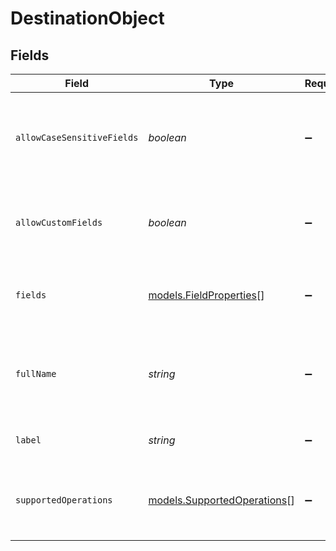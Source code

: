 # DestinationObject


## Fields

| Field                                                                          | Type                                                                           | Required                                                                       | Description                                                                    | Example                                                                        |
| ------------------------------------------------------------------------------ | ------------------------------------------------------------------------------ | ------------------------------------------------------------------------------ | ------------------------------------------------------------------------------ | ------------------------------------------------------------------------------ |
| `allowCaseSensitiveFields`                                                     | *boolean*                                                                      | :heavy_minus_sign:                                                             | Whether or not field names and labels are case sensitive on this object.       | true                                                                           |
| `allowCustomFields`                                                            | *boolean*                                                                      | :heavy_minus_sign:                                                             | Whether or not you can define custom fields on this object.                    | true                                                                           |
| `fields`                                                                       | [models.FieldProperties](../models/fieldproperties.md)[]                       | :heavy_minus_sign:                                                             | A list of fields associated with this destination.                             |                                                                                |
| `fullName`                                                                     | *string*                                                                       | :heavy_minus_sign:                                                             | The full name for this object. This is used to identify the object in the API. | user                                                                           |
| `label`                                                                        | *string*                                                                       | :heavy_minus_sign:                                                             | The label for this object.                                                     | User                                                                           |
| `supportedOperations`                                                          | [models.SupportedOperations](../models/supportedoperations.md)[]               | :heavy_minus_sign:                                                             | A list of the operations this object supports when being synced to.            | [<br/>"insert",<br/>"update",<br/>"upsert"<br/>]                               |